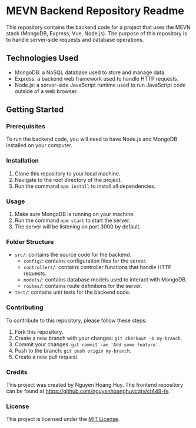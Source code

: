 

# MEVN Backend Repository Readme

This repository contains the backend code for a project that uses the MEVN stack (MongoDB, Express, Vue, Node.js). The purpose of this repository is to handle server-side requests and database operations. 

## Technologies Used

- MongoDB: a NoSQL database used to store and manage data.
- Express: a backend web framework used to handle HTTP requests.
- Node.js: a server-side JavaScript runtime used to run JavaScript code outside of a web browser.

## Getting Started

### Prerequisites

To run the backend code, you will need to have Node.js and MongoDB installed on your computer.

### Installation

1. Clone this repository to your local machine.
2. Navigate to the root directory of the project.
3. Run the command `npm install` to install all dependencies.

### Usage

1. Make sure MongoDB is running on your machine.
2. Run the command `npm start` to start the server.
3. The server will be listening on port 3000 by default.

### Folder Structure

- `src/`: contains the source code for the backend.
  - `config/`: contains configuration files for the server.
  - `controllers/`: contains controller functions that handle HTTP requests.
  - `models/`: contains database models used to interact with MongoDB.
  - `routes/`: contains route definitions for the server.
- `test/`: contains unit tests for the backend code.

### Contributing

To contribute to this repository, please follow these steps:

1. Fork this repository.
2. Create a new branch with your changes: `git checkout -b my-branch`.
3. Commit your changes: `git commit -am 'Add some feature'`.
4. Push to the branch: `git push origin my-branch`.
5. Create a new pull request.

### Credits

This project was created by Nguyen Hoang Huy. The frontend repository can be found at https://github.com/nguyenhoanghuycqtv/ct449-fe.

### License

This project is licensed under the [MIT License](https://opensource.org/licenses/MIT).